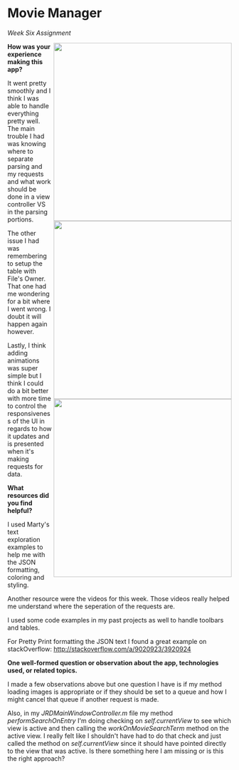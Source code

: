 Movie Manager
=========

_Week Six Assignment_

<img src="http://f.cl.ly/items/2y1U3J1a1v2c2d3l3C1K/Screen%20Shot%202014-08-29%20at%202.09.02%20PM.png" width="400px" align="right" /><img src="http://f.cl.ly/items/0K0x46350g3k393Y0m3g/Screen%20Shot%202014-08-29%20at%203.29.58%20PM.png" width="400px" align="right" />
<img src="http://cl.ly/XHfw/Screen%20Shot%202014-08-29%20at%202.10.33%20PM.png" width="400px" align="right" />

**How was your experience making this app?**

It went pretty smoothly and I think I was able to handle everything pretty well. The main trouble I had was knowing where to separate parsing and my requests and what work should be done in a view controller VS in the parsing portions.

The other issue I had was remembering to setup the table with File's Owner. That one had me wondering for a bit where I went wrong. I doubt it will happen again however.

Lastly, I think adding animations was super simple but I think I could do a bit better with more time to control the responsiveness of the UI in regards to how it updates and is presented when it's making requests for data.

**What resources did you find helpful?**

I used Marty's text exploration examples to help me with the JSON formatting, coloring and styling.

Another resource were the videos for this week. Those videos really helped me understand where the seperation of the requests are.

I used some code examples in my past projects as well to handle toolbars and tables.

For Pretty Print formatting the JSON text I found a great example on stackOverflow: http://stackoverflow.com/a/9020923/3920924


**One well-formed question or observation about the app, technologies used, or related topics.**

I made a few observations above but one question I have is if my method loading images is appropriate or if they should be set to a queue and how I might cancel that queue if another request is made.

Also, in my _JRDMainWindowController.m_ file my method _performSearchOnEntry_ I'm doing checking on _self.currentView_ to see which view is active and then calling the _workOnMovieSearchTerm_ method on the active view. I really felt like I shouldn't have had to do that check and just called the method on _self.currentView_ since it should have pointed directly to the view that was active. Is there something here I am missing or is this the right approach?
